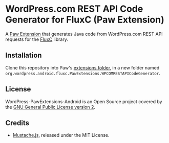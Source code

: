 # WordPress.com REST API Code Generator for FluxC (Paw Extension)

A [Paw Extension](http://luckymarmot.com/paw/extensions/) that generates Java code from WordPress.com REST API requests for the [FluxC](https://github.com/wordpress-mobile/WordPress-FluxC-Android) library.

## Installation

Clone this repository into Paw's [extensions folder](https://paw.cloud/docs/extensions/index#extension-folder), in a new folder named `org.wordpress.android.fluxc.PawExtensions.WPCOMRESTAPICodeGenerator`.

## License

WordPress-PawExtensions-Android is an Open Source project covered by the [GNU General Public License version 2](LICENSE.md).

## Credits

* [Mustache.js](https://github.com/janl/mustache.js/), released under the MIT License.
